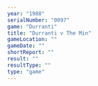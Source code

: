 ```yaml
---
year: "1988"
serialNumber: "0097" 
game: "Durranti"
title: "Durranti v The Min"
gameLocation: ""
gameDate: ""
shortReport: ""
result: ""
resultType: ""
type: "game"
---
```


